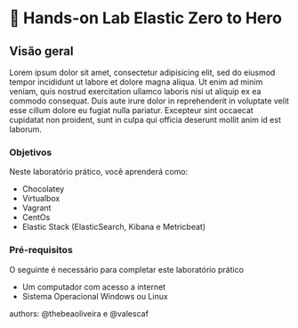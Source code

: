 <a name="HOLTitle"></a>

# 🚀 Hands-on Lab Elastic Zero to Hero

<a name="Overview"></a>

## Visão geral ##

Lorem ipsum dolor sit amet, consectetur adipisicing elit, sed do eiusmod tempor incididunt ut labore et dolore magna aliqua. Ut enim ad minim veniam, quis nostrud exercitation ullamco laboris nisi ut aliquip ex ea commodo consequat. Duis aute irure dolor in reprehenderit in voluptate velit esse cillum dolore eu fugiat nulla pariatur. Excepteur sint occaecat cupidatat non proident, sunt in culpa qui officia deserunt mollit anim id est laborum.

<a name="Objectives"></a>

### Objetivos ##

Neste laboratório prático, você aprenderá como:

- Chocolatey
- Virtualbox
- Vagrant
- CentOs
- Elastic Stack (ElasticSearch, Kibana e Metricbeat)

<a name="Prerequisites"></a>

### Pré-requisitos ###

O seguinte é necessário para completar este laboratório prático

- Um computador com acesso a internet
- Sistema Operacional Windows ou Linux

<a name="Exercises"></a>

authors: @thebeaoliveira e @valescaf
